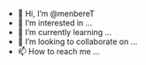- 👋 Hi, I’m @menbereT
- 👀 I’m interested in ...
- 🌱 I’m currently learning ...
- 💞️ I’m looking to collaborate on ...
- 📫 How to reach me ...

<!---
menbereT/menbereT is a ✨ special ✨ repository because its `README.md` (this file) appears on your GitHub profile.
You can click the Preview link to take a look at your changes.
--->
